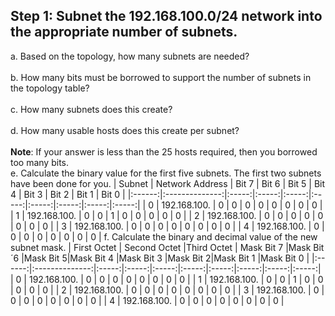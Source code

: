 ## Step 1: Subnet the 192.168.100.0/24 network into the appropriate number of subnets.
a. Based on the topology, how many subnets are needed?<br><br>
b. How many bits must be borrowed to support the number of subnets in the topology table?<br><br>
c. How many subnets does this create?<br><br>
d. How many usable hosts does this create per subnet?<br><br>
**Note**: If your answer is less than the 25 hosts required, then you borrowed too many bits.<br>
e. Calculate the binary value for the first five subnets. The first two subnets have been done for you.
| Subnet | Network Address | Bit 7 | Bit 6 | Bit 5 | Bit 4 | Bit 3 | Bit 2 | Bit 1 | Bit 0 |
|:------:|:--------------:|:-----:|:-----:|:-----:|:-----:|:-----:|:-----:|:-----:|:-----:|
| 0      | 192.168.100.   | 0     | 0     | 0     | 0     | 0     | 0     | 0     | 0     |
| 1      | 192.168.100.   | 0     | 0     | 1     | 0     | 0     | 0     | 0     | 0     |
| 2      | 192.168.100.   | 0     | 0     | 0     | 0     | 0     | 0     | 0     | 0     |
| 3      | 192.168.100.   | 0     | 0     | 0     | 0     | 0     | 0     | 0     | 0     |
| 4      | 192.168.100.   | 0     | 0     | 0     | 0     | 0     | 0     | 0     | 0     |
f. Calculate the binary and decimal value of the new subnet mask.
| First Octet | Second Octet |Third Octet | Mask Bit 7 |Mask Bit ´6 |Mask Bit 5|Mask Bit 4 |Mask Bit 3 |Mask Bit 2|Mask Bit 1 |Mask Bit 0 |
|:------:|:--------------:|:-----:|:-----:|:-----:|:-----:|:-----:|:-----:|:-----:|:-----:|
| 0      | 192.168.100.   | 0     | 0     | 0     | 0     | 0     | 0     | 0     | 0     |
| 1      | 192.168.100.   | 0     | 0     | 1     | 0     | 0     | 0     | 0     | 0     |
| 2      | 192.168.100.   | 0     | 0     | 0     | 0     | 0     | 0     | 0     | 0     |
| 3      | 192.168.100.   | 0     | 0     | 0     | 0     | 0     | 0     | 0     | 0     |
| 4      | 192.168.100.   | 0     | 0     | 0     | 0     | 0     | 0     | 0     | 0     |
